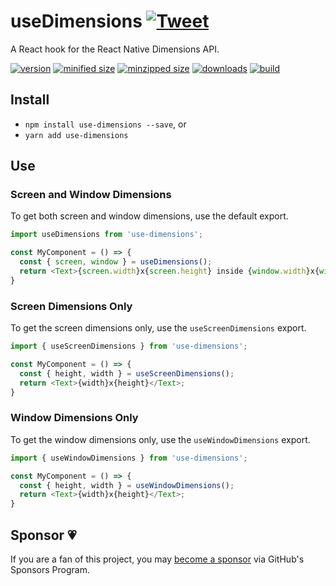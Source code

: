 # useDimensions [![Tweet](https://img.shields.io/twitter/url/http/shields.io.svg?style=social)](https://twitter.com/intent/tweet?text=React%20Native's%20Dimensions%20API%20is%20now%20accessible%20with%20Hooks!&url=https://github.com/CharlesStover/use-dimensions&via=CharlesStover&hashtags=react,reactjs,reactnative,javascript,typescript,webdev,webdevelopment)

A React hook for the React Native Dimensions API.

[![version](https://img.shields.io/npm/v/use-dimensions.svg)](https://www.npmjs.com/package/use-dimensions)
[![minified size](https://img.shields.io/bundlephobia/min/use-dimensions.svg)](https://www.npmjs.com/package/use-dimensions)
[![minzipped size](https://img.shields.io/bundlephobia/minzip/use-dimensions.svg)](https://www.npmjs.com/package/use-dimensions)
[![downloads](https://img.shields.io/npm/dt/use-dimensions.svg)](https://www.npmjs.com/package/use-dimensions)
[![build](https://travis-ci.com/CharlesStover/use-dimensions.svg)](https://travis-ci.com/CharlesStover/use-dimensions/)

## Install

* `npm install use-dimensions --save`, or
* `yarn add use-dimensions`

## Use

### Screen and Window Dimensions

To get both screen and window dimensions, use the default export.

```JavaScript
import useDimensions from 'use-dimensions';

const MyComponent = () => {
  const { screen, window } = useDimensions();
  return <Text>{screen.width}x{screen.height} inside {window.width}x{window.height}</Text>;
}
```

### Screen Dimensions Only

To get the screen dimensions only, use the `useScreenDimensions` export.

```JavaScript
import { useScreenDimensions } from 'use-dimensions';

const MyComponent = () => {
  const { height, width } = useScreenDimensions();
  return <Text>{width}x{height}</Text>;
}
```

### Window Dimensions Only

To get the window dimensions only, use the `useWindowDimensions` export.

```JavaScript
import { useWindowDimensions } from 'use-dimensions';

const MyComponent = () => {
  const { height, width } = useWindowDimensions();
  return <Text>{width}x{height}</Text>;
}
```

## Sponsor 💗

If you are a fan of this project, you may
[become a sponsor](https://github.com/sponsors/CharlesStover)
via GitHub's Sponsors Program.
